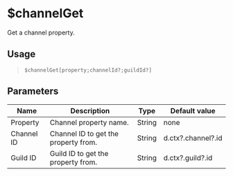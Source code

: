# $channelGet
Get a channel property.
## Usage
> `$channelGet[property;channelId?;guildId?]`
## Parameters
|    Name    |             Description              |  Type  |   Default value    |
|------------|--------------------------------------|--------|--------------------|
| Property   | Channel property name.               | String | none               |
| Channel ID | Channel ID to get the property from. | String | d.ctx?.channel?.id |
| Guild ID   | Guild ID to get the property from.   | String | d.ctx?.guild?.id   |
